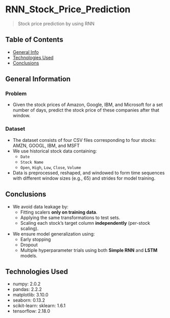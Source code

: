 # RNN_Stock_Price_Prediction
> Stock price prediction by using RNN


## Table of Contents
* [General Info](#general-information)
* [Technologies Used](#technologies-used)
* [Conclusions](#conclusions)

<!-- You can include any other section that is pertinent to your problem -->

## General Information
### Problem
- Given the stock prices of Amazon, Google, IBM, and Microsoft for a set number of days, predict the stock price of these companies after that window.
### Dataset
- The dataset consists of four CSV files corresponding to four stocks: AMZN, GOOGL, IBM, and MSFT
- We use historical stock data containing:
  - `Date`
  - `Stock Name`
  - `Open`, `High`, `Low`, `Close`, `Volume`
- Data is preprocessed, reshaped, and windowed to form time sequences with different window sizes (e.g., 65) and strides for model training.

<!-- You don't have to answer all the questions - just the ones relevant to your project. -->

## Conclusions
- We avoid data leakage by:
  - Fitting scalers **only on training data**.
  - Applying the same transformations to test sets.
  - Scaling each stock’s target column **independently** (per-stock scaling).
- We ensure model generalization using:
  - Early stopping
  - Dropout
  - Multiple hyperparameter trials using both **Simple RNN** and **LSTM** models.

<!-- You don't have to answer all the questions - just the ones relevant to your project. -->


## Technologies Used
- numpy: 2.0.2
- pandas: 2.2.2
- matplotlib: 3.10.0
- seaborn: 0.13.2
- scikit-learn: sklearn: 1.6.1
- tensorflow: 2.18.0

<!-- As the libraries versions keep on changing, it is recommended to mention the version of library used in this project -->



<!-- Optional -->
<!-- ## License -->
<!-- This project is open source and available under the [... License](). -->

<!-- You don't have to include all sections - just the one's relevant to your project -->